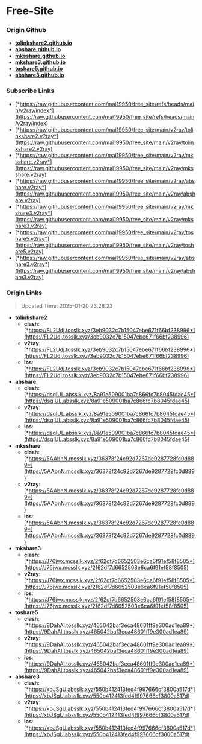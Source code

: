 # Free-Site

### Origin Github

- [**tolinkshare2.github.io**](https://github.com/tolinkshare2/tolinkshare2.github.io)
- [**abshare.github.io**](https://github.com/abshare/abshare.github.io)
- [**mksshare.github.io**](https://github.com/mksshare/mksshare.github.io)
- [**mkshare3.github.io**](https://github.com/mkshare3/mkshare3.github.io)
- [**toshare5.github.io**](https://github.com/toshare5/toshare5.github.io)
- [**abshare3.github.io**](https://github.com/abshare3/abshare3.github.io)

### Subscribe Links

- [*https://raw.githubusercontent.com/mai19950/free_site/refs/heads/main/v2ray/index*](https://raw.githubusercontent.com/mai19950/free_site/refs/heads/main/v2ray/index)
- [*https://raw.githubusercontent.com/mai19950/free_site/main/v2ray/tolinkshare2.v2ray*](https://raw.githubusercontent.com/mai19950/free_site/main/v2ray/tolinkshare2.v2ray)
- [*https://raw.githubusercontent.com/mai19950/free_site/main/v2ray/mksshare.v2ray*](https://raw.githubusercontent.com/mai19950/free_site/main/v2ray/mksshare.v2ray)
- [*https://raw.githubusercontent.com/mai19950/free_site/main/v2ray/abshare.v2ray*](https://raw.githubusercontent.com/mai19950/free_site/main/v2ray/abshare.v2ray)
- [*https://raw.githubusercontent.com/mai19950/free_site/main/v2ray/mkshare3.v2ray*](https://raw.githubusercontent.com/mai19950/free_site/main/v2ray/mkshare3.v2ray)
- [*https://raw.githubusercontent.com/mai19950/free_site/main/v2ray/toshare5.v2ray*](https://raw.githubusercontent.com/mai19950/free_site/main/v2ray/toshare5.v2ray)
- [*https://raw.githubusercontent.com/mai19950/free_site/main/v2ray/abshare3.v2ray*](https://raw.githubusercontent.com/mai19950/free_site/main/v2ray/abshare3.v2ray)

### Origin Links

> Updated Time: 2025-01-20 23:28:23

- **tolinkshare2**
  - **clash**: [*https://FL2Udj.tosslk.xyz/3eb9032c7b15047ebe671f66bf238996*](https://FL2Udj.tosslk.xyz/3eb9032c7b15047ebe671f66bf238996)
  - **v2ray**: [*https://FL2Udj.tosslk.xyz/3eb9032c7b15047ebe671f66bf238996*](https://FL2Udj.tosslk.xyz/3eb9032c7b15047ebe671f66bf238996)
  - **ios**: [*https://FL2Udj.tosslk.xyz/3eb9032c7b15047ebe671f66bf238996*](https://FL2Udj.tosslk.xyz/3eb9032c7b15047ebe671f66bf238996)
- **abshare**
  - **clash**: [*https://dsqIUL.absslk.xyz/8a91e509001ba7c866fc7b8045fdae45*](https://dsqIUL.absslk.xyz/8a91e509001ba7c866fc7b8045fdae45)
  - **v2ray**: [*https://dsqIUL.absslk.xyz/8a91e509001ba7c866fc7b8045fdae45*](https://dsqIUL.absslk.xyz/8a91e509001ba7c866fc7b8045fdae45)
  - **ios**: [*https://dsqIUL.absslk.xyz/8a91e509001ba7c866fc7b8045fdae45*](https://dsqIUL.absslk.xyz/8a91e509001ba7c866fc7b8045fdae45)
- **mksshare**
  - **clash**: [*https://5AAbnN.mcsslk.xyz/36378f24c92d7267de9287728fc0d889*](https://5AAbnN.mcsslk.xyz/36378f24c92d7267de9287728fc0d889)
  - **v2ray**: [*https://5AAbnN.mcsslk.xyz/36378f24c92d7267de9287728fc0d889*](https://5AAbnN.mcsslk.xyz/36378f24c92d7267de9287728fc0d889)
  - **ios**: [*https://5AAbnN.mcsslk.xyz/36378f24c92d7267de9287728fc0d889*](https://5AAbnN.mcsslk.xyz/36378f24c92d7267de9287728fc0d889)
- **mkshare3**
  - **clash**: [*https://J76jwx.mcsslk.xyz/2f62df7d6652503e6ca6f91ef58f8505*](https://J76jwx.mcsslk.xyz/2f62df7d6652503e6ca6f91ef58f8505)
  - **v2ray**: [*https://J76jwx.mcsslk.xyz/2f62df7d6652503e6ca6f91ef58f8505*](https://J76jwx.mcsslk.xyz/2f62df7d6652503e6ca6f91ef58f8505)
  - **ios**: [*https://J76jwx.mcsslk.xyz/2f62df7d6652503e6ca6f91ef58f8505*](https://J76jwx.mcsslk.xyz/2f62df7d6652503e6ca6f91ef58f8505)
- **toshare5**
  - **clash**: [*https://9DahAI.tosslk.xyz/465042baf3eca48601ff9e300ad1ea89*](https://9DahAI.tosslk.xyz/465042baf3eca48601ff9e300ad1ea89)
  - **v2ray**: [*https://9DahAI.tosslk.xyz/465042baf3eca48601ff9e300ad1ea89*](https://9DahAI.tosslk.xyz/465042baf3eca48601ff9e300ad1ea89)
  - **ios**: [*https://9DahAI.tosslk.xyz/465042baf3eca48601ff9e300ad1ea89*](https://9DahAI.tosslk.xyz/465042baf3eca48601ff9e300ad1ea89)
- **abshare3**
  - **clash**: [*https://xbJSgU.absslk.xyz/550b412413fed4f997666cf3800a517d*](https://xbJSgU.absslk.xyz/550b412413fed4f997666cf3800a517d)
  - **v2ray**: [*https://xbJSgU.absslk.xyz/550b412413fed4f997666cf3800a517d*](https://xbJSgU.absslk.xyz/550b412413fed4f997666cf3800a517d)
  - **ios**: [*https://xbJSgU.absslk.xyz/550b412413fed4f997666cf3800a517d*](https://xbJSgU.absslk.xyz/550b412413fed4f997666cf3800a517d)
